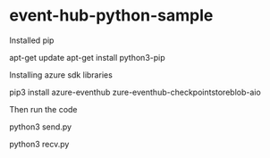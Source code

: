 # event-hub-python-sample


Installed pip

apt-get update
apt-get install python3-pip



Installing azure sdk libraries


pip3 install azure-eventhub zure-eventhub-checkpointstoreblob-aio


Then run the code 

python3 send.py

python3 recv.py
